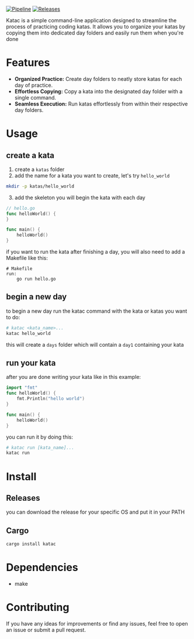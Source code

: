 [![Pipeline](https://github.com/aldevv/katac/actions/workflows/pipeline.yml/badge.svg)](https://github.com/aldevv/katac/actions/workflows/pipeline.yml) 
[![Releases](https://github.com/aldevv/katac/actions/workflows/release.yml/badge.svg)](https://github.com/aldevv/katac/actions/workflows/release.yml) 

Katac is a simple command-line application designed to streamline the process of practicing coding katas. It allows you to organize your katas by copying them into dedicated day folders and easily run them when you're done

# Features

- **Organized Practice:** Create day folders to neatly store katas for each day of practice.
- **Effortless Copying:** Copy a kata into the designated day folder with a single command.
- **Seamless Execution:** Run katas effortlessly from within their respective day folders.

# Usage
## create a kata
1. create a `katas` folder
2. add the name for a kata you want to create, let's try `hello_world`
```bash
mkdir -p katas/hello_world
```
3. add the skeleton you will begin the kata with each day
```go
// hello.go
func helloWorld() {
}

func main() {
    helloWorld()
}
```

if you want to run the kata after finishing a day, you will also need to add a Makefile like
this:
```make
# Makefile
run:
    go run hello.go
```

## begin a new day
to begin a new day run the katac command with the kata or katas you want to do:
```bash
# katac <kata_name>...
katac hello_world
```
this will create a `days` folder which will contain a `day1` containing your kata

## run your kata
after you are done writing your kata like in this example:
```go
import "fmt"
func helloWorld() {
    fmt.Println("hello world")
}

func main() {
    helloWorld()
}
```
you can run it by doing this:
```bash
# katac run [kata_name]...
katac run
```

# Install
## Releases
you can download the release for your specific OS and put it in your PATH

## Cargo
```bash
cargo install katac
```

# Dependencies
- make


# Contributing

If you have any ideas for improvements or find any issues, feel free to open an issue or submit a pull request.
